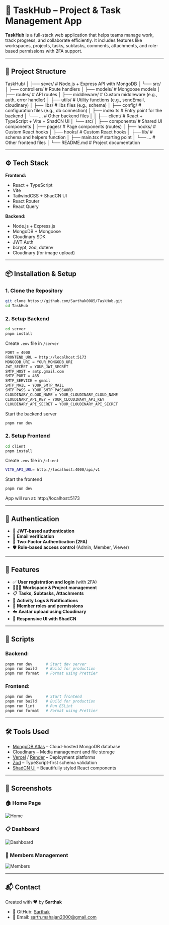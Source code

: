 # 🚀 TaskHub – Project & Task Management App

**TaskHub** is a full-stack web application that helps teams manage work, track progress, and collaborate efficiently. It includes features like workspaces, projects, tasks, subtasks, comments, attachments, and role-based permissions with 2FA support.

---

## 📁 Project Structure

TaskHub/
│
├── sever/                       # Node.js + Express API with MongoDB
│     └── src/
│          ├── controllers/      # Route handlers
│          ├── models/           # Mongoose models
│          ├── routes/           # API routes
│          ├── middleware/       # Custom middleware (e.g., auth, error handler)
│          ├── utils/            # Utility functions (e.g., sendEmail, cloudinary)
│          ├── libs/             # libs files (e.g., schema)
│            ├── config/           # configuration files (e.g., db connection)
│          ├── index.ts          # Entry point for the backend
│          └── ...               # Other backend files
│
│
├── client/               # React + TypeScript + Vite + ShadCN UI
│     └── src/
│         ├── components/       # Shared UI components
│         ├── pages/            # Page components (routes)
│         ├── hooks/            # Custom React hooks
│         ├── hooks/            # Custom React hooks
│         ├── lib/              # schema and helpers function
│         ├── main.tsx          # starting point
│         └── ...               # Other frontend files
│
└── README.md                   # Project documentation


---

## ⚙️ Tech Stack

**Frontend:**
- React + TypeScript
- Vite
- TailwindCSS + ShadCN UI
- React Router
- React Query

**Backend:**
- Node.js + Express.js
- MongoDB + Mongoose
- Cloudinary SDK
- JWT Auth
- bcrypt, zod, dotenv
- Cloudinary (for image upload)

---

## 📦 Installation & Setup

### 1. Clone the Repository

```bash
git clone https://github.com/Sarthak0085/TaskHub.git
cd TaskHub
```

### 2. Setup Backend

```bash
cd server
pnpm install
```

Create `.env` file in `/server`

```bash
PORT = 4000
FRONTEND_URL = http://localhost:5173
MONGODB_URI = YOUR_MONGODB_URI
JWT_SECRET = YOUR_JWT_SECRET
SMTP_HOST = smtp.gmail.com
SMTP_PORT = 465
SMTP_SERVICE = gmail
SMTP_MAIL = YOUR_SMTP_MAIL
SMTP_PASS = YOUR_SMTP_PASSWORD
CLOUDINARY_CLOUD_NAME = YOUR_CLOUDINARY_CLOUD_NAME
CLOUDINARY_API_KEY = YOUR_CLOUDINARY_API_KEY
CLOUDINARY_API_SECRET = YOUR_CLOUDINARY_API_SECRET
```

Start the backend server

```bash
pnpm run dev
```

### 2. Setup Frontend

```bash
cd client
pnpm install
```

Create `.env` file in `/client`

```bash
VITE_API_URL= http://localhost:4000/api/v1
```

Start the frontend

```bash
pnpm run dev
```

App will run at: http://localhost:5173

---

## 🔐 Authentication

- 🔑 **JWT-based authentication**
- 📧 **Email verification**
- 🔐 **Two-Factor Authentication (2FA)**
- 🛡️ **Role-based access control** (Admin, Member, Viewer)


---

## 📌 Features

- ✅ **User registration and login** (with 2FA)
- 🧑‍🤝‍🧑 **Workspace & Project management**
- 📋 **Tasks, Subtasks, Attachments**
- 🔔 **Activity Logs & Notifications**
- 👥 **Member roles and permissions**
- ☁️ **Avatar upload using Cloudinary**
- 🎨 **Responsive UI with ShadCN**

---

## 🧪 Scripts

### Backend:

```bash
pnpm run dev      # Start dev server
pnpm run build    # Build for production
pnpm run format   # Format using Prettier
```

### Frontend:

```bash
pnpm run dev      # Start frontend
pnpm run build    # Build for production
pnpm run lint     # Run ESLint
pnpm run format   # Format using Prettier

```

---

## 🛠️ Tools Used

- [MongoDB Atlas](https://www.mongodb.com/atlas) – Cloud-hosted MongoDB database
- [Cloudinary](https://cloudinary.com/) – Media management and file storage
- [Vercel](https://vercel.com/) / [Render](https://render.com/) – Deployment platforms
- [Zod](https://zod.dev/) – TypeScript-first schema validation
- [ShadCN UI](https://ui.shadcn.dev/) – Beautifully styled React components

---

## 📸 Screenshots

### 🏠 Home Page
![Home](https://task-hub-lyart-one.vercel.app/screenshot/home.png)

### 📋 Dashboard
![Dashboard](https://task-hub-lyart-one.vercel.app/screenshot/dashboard.png)

### 👥 Members Management
![Members](https://task-hub-lyart-one.vercel.app/screenshot/members.png)

---

## 📬 Contact

Created with ❤️ by **Sarthak**

- 🐙 GitHub: [Sarthak](https://github.com/Sarthak0085)
- 📧 Email: sarth.mahajan2000@gmail.com

